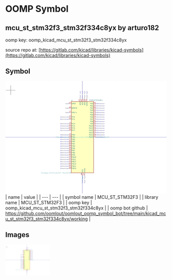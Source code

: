 # OOMP Symbol  
## mcu_st_stm32f3_stm32f334c8yx  by arturo182  
  
oomp key: oomp_kicad_mcu_st_stm32f3_stm32f334c8yx  
  
source repo at: [https://gitlab.com/kicad/libraries/kicad-symbols](https://gitlab.com/kicad/libraries/kicad-symbols)  
## Symbol  
  
[![working.png](working_600.png)](working.png)  
| name | value | 
| --- | --- | 
| symbol name | MCU_ST_STM32F3 | 
| library name | MCU_ST_STM32F3 | 
| oomp key | oomp_kicad_mcu_st_stm32f3_stm32f334c8yx | 
| oomp bot github | https://github.com/oomlout/oomlout_oomp_symbol_bot/tree/main/kicad_mcu_st_stm32f3_stm32f334c8yx/working | 
## Images  
  
[![working.png](working_140.png)](working.png)  

